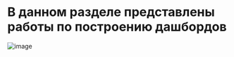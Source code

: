 # В данном разделе представлены работы по построению дашбордов

![image](https://github.com/IvanovaNadezda/BI--/assets/92124601/fc9fd3ab-f223-4ecb-b937-0bdb5d40ee7e)
